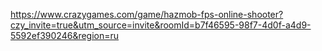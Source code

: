 https://www.crazygames.com/game/hazmob-fps-online-shooter?czy_invite=true&utm_source=invite&roomId=b7f46595-98f7-4d0f-a4d9-5592ef390246&region=ru
